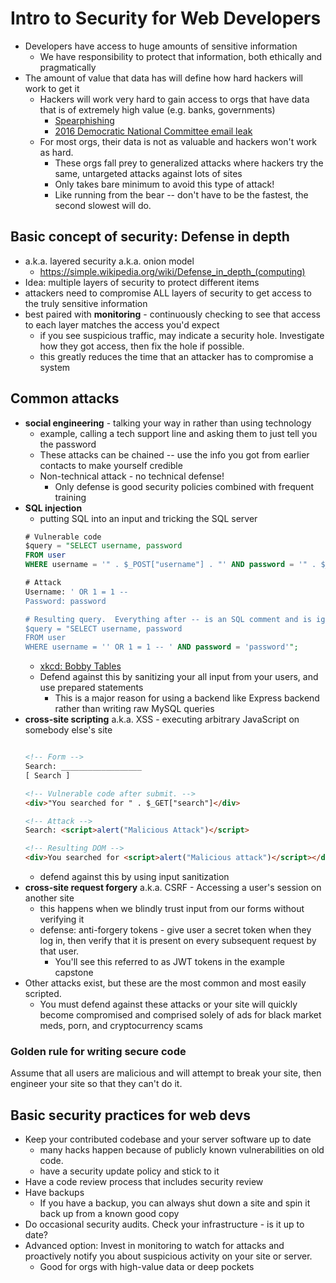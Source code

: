 # Intro to Security for Web Developers
- Developers have access to huge amounts of sensitive information
  - We have responsibility to protect that information, both ethically and pragmatically
- The amount of value that data has will define how hard hackers will work to get it
  - Hackers will work very hard to gain access to orgs that have data that is of extremely high value (e.g. banks, governments) 
    - [Spearphishing](https://www.csoonline.com/article/3334617/what-is-spear-phishing-why-targeted-email-attacks-are-so-difficult-to-stop.html)
    - [2016 Democratic National Committee email leak](https://en.wikipedia.org/wiki/2016_Democratic_National_Committee_email_leak)
  - For most orgs, their data is not as valuable and hackers won't work as hard.
    - These orgs fall prey to generalized attacks where hackers try the same, untargeted attacks against lots of sites
    - Only takes bare minimum to avoid this type of attack!
    - Like running from the bear -- don't have to be the fastest, the second slowest will do.


## Basic concept of security: Defense in depth
- a.k.a. layered security a.k.a. onion model
  - https://simple.wikipedia.org/wiki/Defense_in_depth_(computing)
- Idea: multiple layers of security to protect different items
- attackers need to compromise ALL layers of security to get access to the truly sensitive information
- best paired with **monitoring** - continuously checking to see that access to each layer matches the
access you'd expect
  - if you see suspicious traffic, may indicate a security hole. Investigate how they got access, then fix the hole if possible.
  - this greatly reduces the time that an attacker has to compromise a system
  
## Common attacks
- **social engineering** - talking your way in rather than using technology 
  - example, calling a tech support line and asking them to just tell you the password
  - These attacks can be chained -- use the info you got from earlier contacts to make yourself credible
  - Non-technical attack - no technical defense!
    - Only defense is good security policies combined with frequent training
- **SQL injection**
  - putting SQL into an input and tricking the SQL server
  ```SQL
  # Vulnerable code
  $query = "SELECT username, password
  FROM user
  WHERE username = '" . $_POST["username"] . "' AND password = '" . $_POST["password"] . "'";

  # Attack
  Username: ' OR 1 = 1 --
  Password: password

  # Resulting query.  Everything after -- is an SQL comment and is ignored.
  $query = "SELECT username, password
  FROM user
  WHERE username = '' OR 1 = 1 -- ' AND password = 'password'";
  ```
  - [xkcd: Bobby Tables](https://xkcd.com/327/)
  - Defend against this by sanitizing your all input from your users, and use prepared statements
    - This is a major reason for using a backend like Express backend rather than writing raw MySQL queries
- **cross-site scripting** a.k.a. XSS - executing arbitrary JavaScript on somebody else's site
  ```HTML
  
  <!-- Form -->
  Search: __________________
  [ Search ]

  <!-- Vulnerable code after submit. -->
  <div>"You searched for " . $_GET["search"]</div>

  <!-- Attack -->
  Search: <script>alert("Malicious Attack")</script>

  <!-- Resulting DOM -->
  <div>You searched for <script>alert("Malicious attack")</script></div>
  ```
  - defend against this by using input sanitization
- **cross-site request forgery** a.k.a. CSRF - Accessing a user's session on another site
  - this happens when we blindly trust input from our forms without verifying it
  - defense: anti-forgery tokens - give user a secret token when they log in, then verify that it is present on every subsequent request by that user.
    - You'll see this referred to as JWT tokens in the example capstone
- Other attacks exist, but these are the most common and most easily scripted.
  - You must defend against these attacks or your site will quickly become compromised and comprised solely of ads for black market meds, porn, and cryptocurrency scams
  
### Golden rule for writing secure code
Assume that all users are malicious and will attempt to break your site, then engineer your site so that they can't do it.

## Basic security practices for web devs
- Keep your contributed codebase and your server software up to date
  - many hacks happen because of publicly known vulnerabilities on old code.
  - have a security update policy and stick to it
- Have a code review process that includes security review
- Have backups
  - If you have a backup, you can always shut down a site and spin it back up from a known good copy
- Do occasional security audits.  Check your infrastructure - is it up to date?
- Advanced option: Invest in monitoring to watch for attacks and proactively notify you about suspicious activity on your site or server.
  - Good for orgs with high-value data or deep pockets
